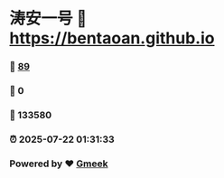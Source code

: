 # 涛安一号 :link: https://bentaoan.github.io 
### :page_facing_up: [89](https://bentaoan.github.io/tag.html) 
### :speech_balloon: 0 
### :hibiscus: 133580 
### :alarm_clock: 2025-07-22 01:31:33 
### Powered by :heart: [Gmeek](https://github.com/Meekdai/Gmeek)
